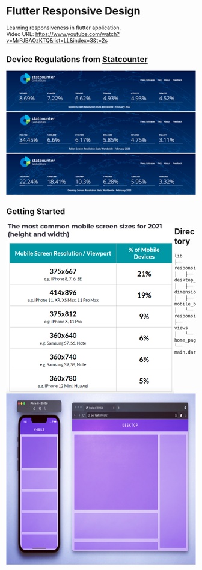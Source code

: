 # Flutter Responsive Design

Learning responsiveness in flutter application.<br>
Video URL: https://www.youtube.com/watch?v=MrPJBAOzKTQ&list=LL&index=3&t=2s

## Device Regulations from [Statcounter](https://gs.statcounter.com/screen-resolution-stats/mobile/worldwide)

<img src="screenshots/regulations/mobile.png">
<img src="screenshots/regulations/tablet.png">
<img src="screenshots/regulations/desktop.png">

## Getting Started

<img align="left" height="455" src="screenshots/mobile_screen_sizes.png"> 
<img align="left" height="455" src="screenshots/demo.jpeg">

## Directory

```
lib
├── responsive
│   ├── desktop_body.dart
│   ├── dimensions.dart
│   ├── mobile_body.dart
│   └── responsive_helper.dart
├── views
│   └── home_page.dart
└── main.dart
```
